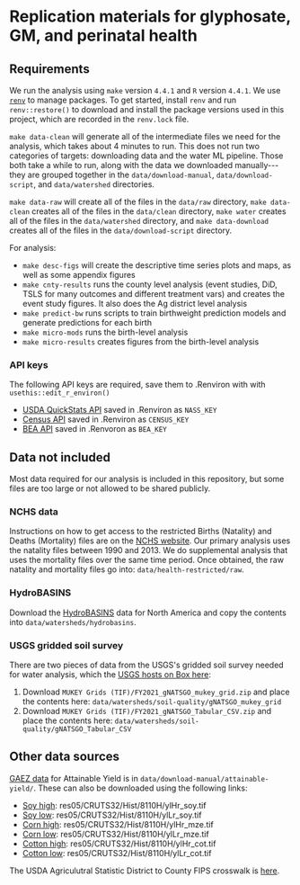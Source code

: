# Replication materials for glyphosate, GM, and perinatal health

## Requirements 

We run the analysis using `make` version `4.4.1` and `R` version `4.4.1`. We use [`renv`](https://rstudio.github.io/renv/index.html) to manage packages. To get started, install `renv` and run `renv::restore()` to download and install the package versions used in this project, which are recorded in the `renv.lock` file. 

`make data-clean` will generate all of the intermediate files we need for the analysis, which takes about 4 minutes to run. This does not run two categories of targets: downloading data and the water ML pipeline. Those both take a while to run, along with the data we downloaded manually---they are grouped together in the `data/download-manual`, `data/download-script`, and `data/watershed` directories.

`make data-raw` will create all of the files in the `data/raw` directory, `make data-clean` creates all of the files in the `data/clean` directory, `make water` creates all of the files in the `data/watershed` directory, and `make data-download` creates all of the files in the `data/download-script` directory.

For analysis: 
- `make desc-figs` will create the descriptive time series plots and maps, as well as some appendix figures   
- `make cnty-results` runs the county level analysis (event studies, DiD, TSLS for many outcomes and different treatment vars) and creates the event study figures. It also does the Ag district level analysis
- `make predict-bw` runs scripts to train birthweight prediction models and generate predictions for each birth  
- `make micro-mods` runs the birth-level analysis  
- `make micro-results` creates figures from the birth-level analysis  

### API keys

The following API keys are required, save them to .Renviron with with `usethis::edit_r_environ()`   
- [USDA QuickStats API](https://quickstats.nass.usda.gov/api/) saved in .Renviron as `NASS_KEY`  
- [Census API](https://api.census.gov/data/key_signup.html) saved in .Renviron as `CENSUS_KEY`  
- [BEA API](https://apps.bea.gov/API/signup/) saved in .Renvoron as `BEA_KEY`  

## Data not included

Most data required for our analysis is included in this repository, but some files are too large or not allowed to be shared publicly. 

### NCHS data

Instructions on how to get access to the restricted Births (Natality) and Deaths (Mortality) files are on the [NCHS website](https://www.cdc.gov/nchs/nvss/nvss-restricted-data.htm). Our primary analysis uses the natality files between 1990 and 2013. We do supplemental analysis that uses the mortality files over the same time period. Once obtained, the raw natality and mortality files go into: `data/health-restricted/raw`.

### HydroBASINS  

Download the [HydroBASINS](https://www.hydrosheds.org/products/hydrobasins) data for North America and copy the contents into `data/watersheds/hydrobasins`.


### USGS gridded soil survey  

There are two pieces of data from the USGS's gridded soil survey needed for water analysis, which the [USGS hosts on Box here](https://nrcs.app.box.com/v/soils/folder/233393842838): 

1. Download `MUKEY Grids (TIF)/FY2021_gNATSGO_mukey_grid.zip` and place the contents here: `data/watersheds/soil-quality/gNATSGO_mukey_grid`
2. Download `MUKEY Grids (TIF)/FY2021_gNATSGO_Tabular_CSV.zip` and place the contents here: `data/watersheds/soil-quality/gNATSGO_Tabular_CSV`

## Other data sources

[GAEZ data](https://gaez-services.fao.org/server/rest/services/res05/ImageServer) for Attainable Yield is in `data/download-manual/attainable-yield/`. These can also be downloaded using the following links: 
  - [Soy high](https://s3.eu-west-1.amazonaws.com/data.gaezdev.aws.fao.org/res05/CRUTS32/Hist/8110H/ylHr_soy.tif): res05/CRUTS32/Hist/8110H/ylHr_soy.tif  
  - [Soy low](https://s3.eu-west-1.amazonaws.com/data.gaezdev.aws.fao.org/res05/CRUTS32/Hist/8110L/ylLr_soy.tif): res05/CRUTS32/Hist/8110H/ylLr_soy.tif
  - [Corn high](https://s3.eu-west-1.amazonaws.com/data.gaezdev.aws.fao.org/res05/CRUTS32/Hist/8110H/ylHr_mze.tif): res05/CRUTS32/Hist/8110H/ylHr_mze.tif  
  - [Corn low](https://s3.eu-west-1.amazonaws.com/data.gaezdev.aws.fao.org/res05/CRUTS32/Hist/8110L/ylLr_mze.tif): res05/CRUTS32/Hist/8110H/ylLr_mze.tif
  - [Cotton high](https://s3.eu-west-1.amazonaws.com/data.gaezdev.aws.fao.org/res05/CRUTS32/Hist/8110H/ylHr_cot.tif): res05/CRUTS32/Hist/8110H/ylHr_cot.tif  
  - [Cotton low](https://s3.eu-west-1.amazonaws.com/data.gaezdev.aws.fao.org/res05/CRUTS32/Hist/8110L/ylLr_cot.tif): res05/CRUTS32/Hist/8110H/ylLr_cot.tif 

The USDA Agriculutral Statistic District to County FIPS crosswalk is [here](https://www.nass.usda.gov/Data_and_Statistics/County_Data_Files/Frequently_Asked_Questions/county_list.txt).
